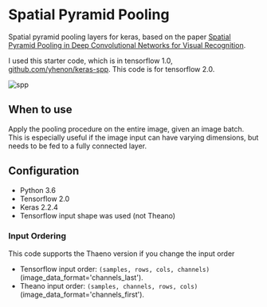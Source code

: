 # Spatial Pyramid Pooling

Spatial pyramid pooling layers for keras, based on the paper [Spatial Pyramid Pooling in Deep Convolutional
Networks for Visual Recognition](https://arxiv.org/abs/1406.4729).

I used this starter code, which is in tensorflow 1.0, [github.com/yhenon/keras-spp](https://github.com/yhenon/keras-spp). This code is for tensorflow 2.0.

![spp](http://i.imgur.com/SQWJVoD.png)

## When to use

Apply the pooling procedure on the entire image, given an image batch. This is especially useful if the image input can have varying dimensions, but needs to be fed to a fully connected layer.

## Configuration

- Python 3.6
- Tensorflow 2.0
- Keras 2.2.4
- Tensorflow input shape was used (not Theano)

### Input Ordering

This code supports the Thaeno version if you change the input order
- Tensorflow input order: `(samples, rows, cols, channels)` (image_data_format='channels_last').
- Theano input order: `(samples, channels, rows, cols)` (image_data_format='channels_first').
